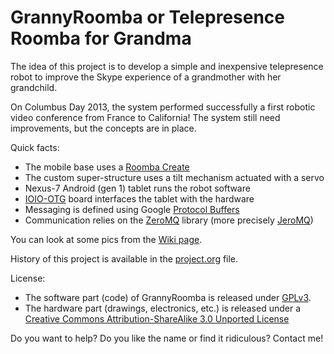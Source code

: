 GrannyRoomba or Telepresence Roomba for Grandma
===============================================

The idea of this project is to develop a simple and inexpensive telepresence robot to improve the Skype experience of a grandmother with her grandchild.

On Columbus Day 2013, the system performed successfully a first robotic video conference from France to California!
The system still need improvements, but the concepts are in place.

Quick facts:
  - The mobile base uses a [Roomba Create](http://www.irobot.com/us/learn/Educators/Create.aspx)
  - The custom super-structure uses a tilt mechanism actuated with a servo
  - Nexus-7 Android (gen 1) tablet runs the robot software
  - [IOIO-OTG](https://github.com/ytai/ioio/wiki) board interfaces the tablet with the hardware
  - Messaging is defined using Google [Protocol Buffers](https://developers.google.com/protocol-buffers/)
  - Communication relies on the [ZeroMQ](http://zeromq.org/) library (more precisely [JeroMQ](https://github.com/zeromq/jeromq))

You can look at some pics from the [Wiki page](https://github.com/flupes/GrannyRoomba/wiki/GrannyRoomba-Wiki-Home).

History of this project is available in the [project.org](https://github.com/flupes/GrannyRoomba/blob/master/project.org) file.

License:
  - The software part (code) of GrannyRoomba is released under [GPLv3](http://www.gnu.org/licenses/gpl-3.0-standalone.html).
  - The hardware part (drawings, electronics, etc.) is released under a <a rel="license"
    href="http://creativecommons.org/licenses/by-sa/3.0/deed.en_US">Creative
    Commons Attribution-ShareAlike 3.0 Unported License</a>

Do you want to help? Do you like the name or find it ridiculous? Contact me!


